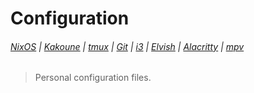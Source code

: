 # Configuration

###### [NixOS](etc/nixos/configuration.nix) | [Kakoune](config/kak/kakrc) | [tmux](home/tmux.conf) | [Git](config/git/config) | [i3](config/i3/config) | [Elvish](home/elvish/rc.elv) | [Alacritty](config/alacritty/alacritty.yml) | [mpv](config/mpv/mpv.conf)

> Personal configuration files.
